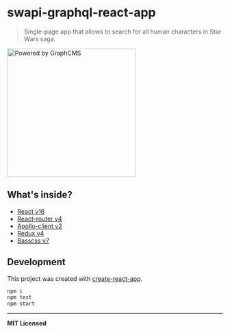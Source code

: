 # swapi-graphql-react-app

> Single-page app that allows to search for all human characters in Star Wars saga.

[<img src="https://graphcms.com/assets/cms/OG_Twitter-Blog-Swapi.png" alt="Powered by GraphCMS" width="300" />](https://graphiql.graphcms.com/simple/v1/swapi)

## What's inside?

- [React v16](https://reactjs.org/)
- [React-router v4](https://reacttraining.com/react-router/)
- [Apollo-client v2](https://www.apollographql.com/docs/react/)
- [Redux v4](https://redux.js.org/)
- [Basscss v7](http://basscss.com/v7/)

## Development

This project was created with [create-react-app](https://facebook.github.io/create-react-app/docs/getting-started).

```bash
npm i
npm test
npm start
```

---

**MIT Licensed**

